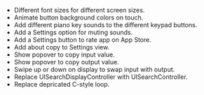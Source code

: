 - Different font sizes for different screen sizes.
- Animate button background colors on touch.
- Add different piano key sounds to the different keypad buttons.
- Add a Settings option for muting sounds.
- Add a Settings button to rate app on App Store.
- Add about copy to Settings view.
- Show popover to copy input value.
- Show popover to copy output value.
- Swipe up or down on display to swap input with output.
- Replace UISearchDisplayController with UISearchController.
- Replace depricated C-style loop.
